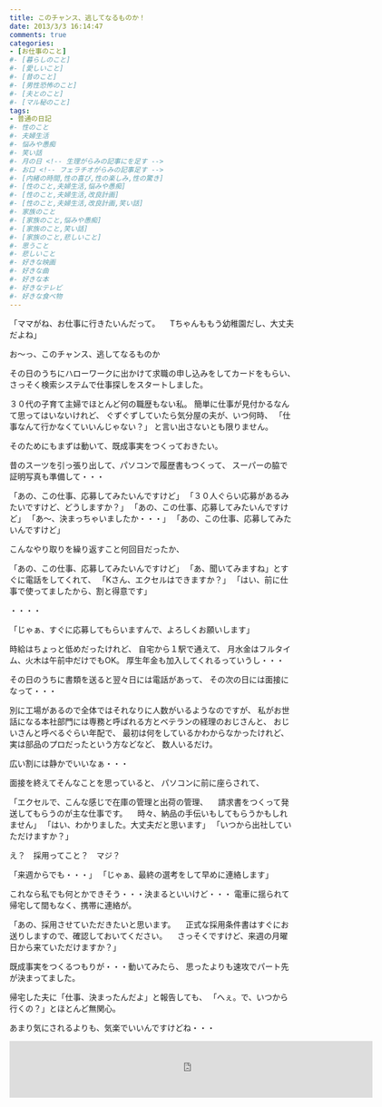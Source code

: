 ```yaml
---
title: このチャンス、逃してなるものか！
date: 2013/3/3 16:14:47
comments: true
categories:
- [お仕事のこと]
#- [暮らしのこと]
#- [愛しいこと]
#- [昔のこと]
#- [男性恐怖のこと]
#- [夫とのこと]
#- [マル秘のこと]
tags:
- 普通の日記
#- 性のこと
#- 夫婦生活
#- 悩みや愚痴
#- 笑い話
#- 月の日 <!-- 生理がらみの記事にを足す -->
#- お口 <!-- フェラチオがらみの記事足す -->
#- [内緒の時間,性の喜び,性の楽しみ,性の驚き]
#- [性のこと,夫婦生活,悩みや愚痴]
#- [性のこと,夫婦生活,改良計画]
#- [性のこと,夫婦生活,改良計画,笑い話]
#- 家族のこと
#- [家族のこと,悩みや愚痴]
#- [家族のこと,笑い話]
#- [家族のこと,悲しいこと]
#- 思うこと
#- 悲しいこと
#- 好きな映画
#- 好きな曲
#- 好きな本
#- 好きなテレビ
#- 好きな食べ物
---
```


「ママがね、お仕事に行きたいんだって。
　Tちゃんももう幼稚園だし、大丈夫だよね」

お〜っ、このチャンス、逃してなるものか

その日のうちにハローワークに出かけて求職の申し込みをしてカードをもらい、
さっそく検索システムで仕事探しをスタートしました。

３０代の子育て主婦でほとんど何の職歴もない私。
簡単に仕事が見付かるなんて思ってはいないけれど、
ぐずぐずしていたら気分屋の夫が、いつ何時、
「仕事なんて行かなくていいんじゃない？」
と言い出さないとも限りません。

そのためにもまずは動いて、既成事実をつくっておきたい。

昔のスーツを引っ張り出して、パソコンで履歴書もつくって、
スーパーの脇で証明写真も準備して・・・

「あの、この仕事、応募してみたいんですけど」
「３０人ぐらい応募があるみたいですけど、どうしますか？」
「あの、この仕事、応募してみたいんですけど」
「あ〜、決まっちゃいましたか・・・」
「あの、この仕事、応募してみたいんですけど」

こんなやり取りを繰り返すこと何回目だったか、

「あの、この仕事、応募してみたいんですけど」
「あ、聞いてみますね」とすぐに電話をしてくれて、
「Kさん、エクセルはできますか？」
「はい、前に仕事で使ってましたから、割と得意です」

・・・・

「じゃぁ、すぐに応募してもらいますんで、よろしくお願いします」

時給はちょっと低めだったけれど、
自宅から１駅で通えて、
月水金はフルタイム、火木は午前中だけでもOK。
厚生年金も加入してくれるっていうし・・・

その日のうちに書類を送ると翌々日には電話があって、
その次の日には面接になって・・・

別に工場があるので全体ではそれなりに人数がいるようなのですが、
私がお世話になる本社部門には専務と呼ばれる方とベテランの経理のおじさんと、
おじいさんと呼べるぐらい年配で、
最初は何をしているかわからなかったけれど、
実は部品のプロだったという方などなど、
数人いるだけ。

広い割には静かでいいなぁ・・・

面接を終えてそんなことを思っていると、
パソコンに前に座らされて、

「エクセルで、こんな感じで在庫の管理と出荷の管理、
　請求書をつくって発送してもらうのが主な仕事です。
　時々、納品の手伝いもしてもらうかもしれません」
「はい、わかりました。大丈夫だと思います」
「いつから出社していただけますか？」

え？　採用ってこと？　マジ？

「来週からでも・・・」
「じゃぁ、最終の選考をして早めに連絡します」

これなら私でも何とかできそう・・・決まるといいけど・・・
電車に揺られて帰宅して間もなく、携帯に連絡が。

「あの、採用させていただきたいと思います。
　正式な採用条件書はすぐにお送りしますので、確認しておいてください。
　さっそくですけど、来週の月曜日から来ていただけますか？」

既成事実をつくるつもりが・・・動いてみたら、
思ったよりも速攻でパート先が決まってました。

帰宅した夫に「仕事、決まったんだよ」と報告しても、
「へぇ。で、いつから行くの？」とほとんど無関心。

あまり気にされるよりも、気楽でいいんですけどね・・・

<div style="text-align:center;">
<iframe src="https://rcm-fe.amazon-adsystem.com/e/cm?o=9&p=293&l=ur1&category=smarthome&banner=02Z4SSHD6BTXXD1X58R2&f=ifr&linkID=a730f779cbcdb5567e02e51920915d3a&t=shufumoarukeba-22&tracking_id=shufumoarukeba-22" width="640" height="100" scrolling="no" border="0" marginwidth="0" style="border:none;" frameborder="0"></iframe>
</div>

<!--
にほんブログ村参加中
よかったらポチッとひとつお願いします
<a href="//housewife.blogmura.com/shufu_over30/ranking.html" target="_blank" rel="noopener"><img src="//housewife.blogmura.com/shufu_over30/img/shufu_over3088_31.gif" alt="にほんブログ村 主婦日記ブログ ３０代主婦へ" width="88" height="31" border="0" /></a> <a href="//otona.blogmura.com/seinonayami/ranking.html" target="_blank" rel="noopener"><img src="//otona.blogmura.com/seinonayami/img/seinonayami88_31.gif" alt="にほんブログ村 大人の生活ブログ 性の悩みへ" width="88" height="31" border="0" /></a> <a href="//otona.blogmura.com/ranking.html" target="_blank" rel="noopener"><img src="//otona.blogmura.com/img/otona88_31.gif" alt="にほんブログ村 大人の生活ブログへ" width="88" height="31" border="0" /></a>

<div class="kaerebalink-box" style="text-align:left;padding-bottom:20px;font-size:small;zoom: 1;overflow: hidden;"><div class="kaerebalink-image" style="float:left;margin:0 15px 10px 0;"><a href="https://www.amazon.co.jp/exec/obidos/ASIN/B016MF693S/shufumoarukeba-22/" target="_blank" ><img src="https://images-fe.ssl-images-amazon.com/images/I/61-X-8oSBWL._SL160_.jpg" style="border: none;" /></a><div class="kaerebalink-info" style="line-height:120%;zoom: 1;overflow: hidden;"><div class="kaerebalink-name" style="margin-bottom:10px;line-height:120%">
私は<a href="https://www.amazon.co.jp/exec/obidos/ASIN/B016MF693S/shufumoarukeba-22/" target="_blank" >ロリエ</a>派・・・
<a href="https://www.amazon.co.jp/exec/obidos/ASIN/B016MF693S/shufumoarukeba-22/" target="_blank" >Amazon</a>でまとめ買いをしています。
受け取りは宅配ボックスでも大丈夫。
お店では視線が気になる必需品には強い味方です。
<div class="kaerebalink-powered-date" style="font-size:8pt;margin-top:5px;font-family:verdana;line-height:120%">posted with <a href="https://kaereba.com" rel="nofollow" target="_blank">カエレバ</a><div class="kaerebalink-detail" style="margin-bottom:5px;">花王<div class="kaerebalink-link1" style="margin-top:10px;"><div class="shoplinkamazon" style="display:inline;margin-right:5px;background: url('//img.yomereba.com/kz_k_01.gif') 0 0 no-repeat;padding: 2px 0 2px 18px;white-space: nowrap;"><a href="https://www.amazon.co.jp/gp/search?keywords=%E3%83%AD%E3%83%AA%E3%82%A8%E3%80%80%E3%82%B9%E3%83%AA%E3%83%A0%E3%82%AC%E3%83%BC%E3%83%89&__mk_ja_JP=%E3%82%AB%E3%82%BF%E3%82%AB%E3%83%8A&tag=shufumoarukeba-22" target="_blank" >Amazon</a><div class="shoplinkrakuten" style="display:inline;margin-right:5px;background: url('//img.yomereba.com/kz_k_01.gif') 0 -50px no-repeat;padding: 2px 0 2px 18px;white-space: nowrap;"><a href="//af.moshimo.com/af/c/click?a_id=1226876&p_id=54&pc_id=54&pl_id=616&s_v=b5Rz2P0601xu&url=https%3A%2F%2Fsearch.rakuten.co.jp%2Fsearch%2Fmall%2F%25E3%2583%25AD%25E3%2583%25AA%25E3%2582%25A8%25E3%2580%2580%25E3%2582%25B9%25E3%2583%25AA%25E3%2583%25A0%25E3%2582%25AC%25E3%2583%25BC%25E3%2583%2589%2F-%2Ff.1-p.1-s.1-sf.0-st.A-v.2%3Fx%3D0" target="_blank" >楽天市場</a><img src="//i.moshimo.com/af/i/impression?a_id=1226876&p_id=54&pc_id=54&pl_id=616" width="1" height="1" style="border:none;"><div class="shoplinkyahoo" style="display:inline;margin-right:5px;background: url('//img.yomereba.com/kz_k_01.gif') 0 -150px no-repeat;padding: 2px 0 2px 18px;white-space: nowrap;"><a href="//af.moshimo.com/af/c/click?a_id=1226882&p_id=1225&pc_id=1925&pl_id=18502&s_v=b5Rz2P0601xu&url=http%3A%2F%2Fsearch.shopping.yahoo.co.jp%2Fsearch%3Fp%3D%25E3%2583%25AD%25E3%2583%25AA%25E3%2582%25A8%25E3%2580%2580%25E3%2582%25B9%25E3%2583%25AA%25E3%2583%25A0%25E3%2582%25AC%25E3%2583%25BC%25E3%2583%2589" target="_blank" >Yahooショッピング</a><img src="//i.moshimo.com/af/i/impression?a_id=1226882&p_id=1225&pc_id=1925&pl_id=18502" width="1" height="1" style="border:none;">
<div class="booklink-footer" style="clear: left">
<!--Ads2-->


